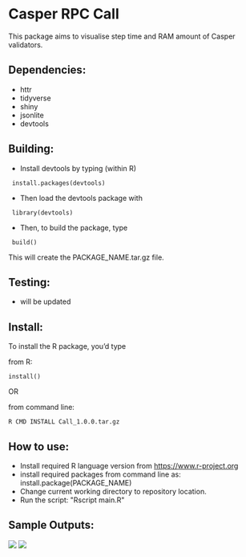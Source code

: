 # Casper RPC Call

This package aims to visualise step time and RAM amount of Casper validators. 

## Dependencies:
- httr
- tidyverse
- shiny
- jsonlite
- devtools

## Building:

- Install devtools by typing (within R)

```
 install.packages(devtools)
```

- Then load the devtools package with
```
 library(devtools)
```
- Then, to build the package, type
```
 build()
```
This will create the PACKAGE_NAME.tar.gz file.

## Testing:

- will be updated

## Install:
To install the R package, you’d type

from R:
```
install()
```
OR

from command line:
```
R CMD INSTALL Call_1.0.0.tar.gz
````

## How to use:
- Install required R language version from https://www.r-project.org
- install required packages from command line as:
install.package(PACKAGE_NAME)
- Change current working directory to repository location.
- Run the script: "Rscript main.R"


## Sample Outputs:
![](https://raw.githubusercontent.com/socodes/Casper-validator-metrics-charts/main/RAM%20Amount%20Chart.png)
![](https://raw.githubusercontent.com/socodes/Casper-validator-metrics-charts/main/Step%20Time%20Chart.png)